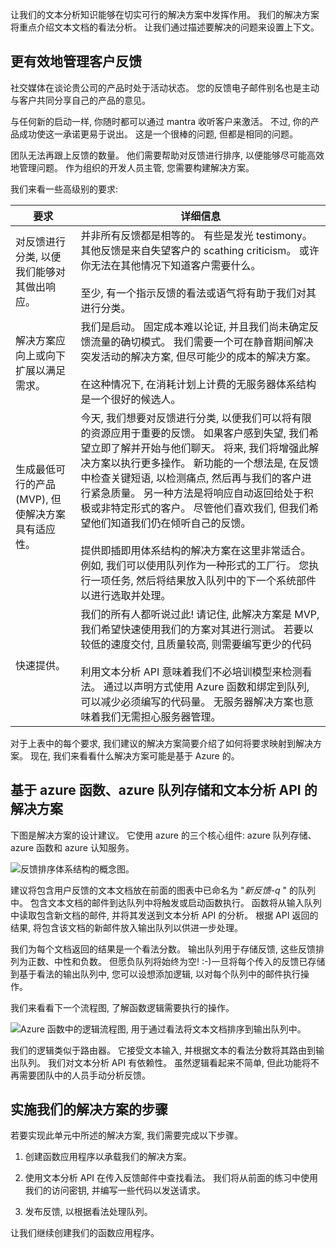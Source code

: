让我们的文本分析知识能够在切实可行的解决方案中发挥作用。 我们的解决方案将重点介绍文本文档的看法分析。 让我们通过描述要解决的问题来设置上下文。

## <a name="manage-customer-feedback-more-efficiently"></a>更有效地管理客户反馈

社交媒体在谈论贵公司的产品时处于活动状态。 您的反馈电子邮件别名也是主动与客户共同分享自己的产品的意见。

与任何新的启动一样, 你随时都可以通过 mantra 收听客户来激活。 不过, 你的产品成功使这一承诺更易于说出。 这是一个很棒的问题, 但都是相同的问题。

团队无法再跟上反馈的数量。 他们需要帮助对反馈进行排序, 以便能够尽可能高效地管理问题。 作为组织的开发人员主管, 您需要构建解决方案。

我们来看一些高级别的要求:

|要求  | 详细信息  |
|---------|---------|
|对反馈进行分类, 以便我们能够对其做出响应。     |   并非所有反馈都是相等的。 有些是发光 testimony。 其他反馈是来自失望客户的 scathing criticism。 或许你无法在其他情况下知道客户需要什么。 <br/><br/>至少, 有一个指示反馈的看法或语气将有助于我们对其进行分类。     |
|解决方案应向上或向下扩展以满足需求。    |   我们是启动。 固定成本难以论证, 并且我们尚未确定反馈流量的确切模式。 我们需要一个可在静音期间解决突发活动的解决方案, 但尽可能少的成本的解决方案。 <br/><br/> 在这种情况下, 在消耗计划上计费的无服务器体系结构是一个很好的候选人。     |
| 生成最低可行的产品 (MVP), 但使解决方案具有适应性。    | 今天, 我们想要对反馈进行分类, 以便我们可以将有限的资源应用于重要的反馈。 如果客户感到失望, 我们希望立即了解并开始与他们聊天。 将来, 我们将增强此解决方案以执行更多操作。 新功能的一个想法是, 在反馈中检查关键短语, 以检测痛点, 然后再与我们的客户进行紧急质量。 另一种方法是将响应自动返回给处于积极或非特定形式的客户。 尽管他们喜欢我们, 但我们希望他们知道我们仍在倾听自己的反馈。 <br/><br/>提供即插即用体系结构的解决方案在这里非常适合。 例如, 我们可以使用队列作为一种形式的工厂行。 您执行一项任务, 然后将结果放入队列中的下一个系统部件以进行选取并处理。   |
|快速提供。     |   我们的所有人都听说过此! 请记住, 此解决方案是 MVP, 我们希望快速使用我们的方案对其进行测试。 若要以较低的速度交付, 且质量较高, 则需要编写更少的代码 <br/><br/> 利用文本分析 API 意味着我们不必培训模型来检测看法。 通过以声明方式使用 Azure 函数和绑定到队列, 可以减少必须编写的代码量。 无服务器解决方案也意味着我们无需担心服务器管理。   |

对于上表中的每个要求, 我们建议的解决方案简要介绍了如何将要求映射到解决方案。 现在, 我们来看看什么解决方案可能是基于 Azure 的。

## <a name="a-solution-based-on-azure-functions-azure-queue-storage-and-text-analytics-api"></a>基于 azure 函数、azure 队列存储和文本分析 API 的解决方案

下图是解决方案的设计建议。 它使用 azure 的三个核心组件: azure 队列存储、azure 函数和 azure 认知服务。

![反馈排序体系结构的概念图。](../media/proposed-solution.PNG)

建议将包含用户反馈的文本文档放在前面的图表中已命名为 "*新反馈-q* " 的队列中。 包含文本文档的邮件到达队列中将触发或启动函数执行。 函数将从输入队列中读取包含新文档的邮件, 并将其发送到文本分析 API 的分析。 根据 API 返回的结果, 将包含该文档的新邮件放入输出队列以供进一步处理。

我们为每个文档返回的结果是一个看法分数。 输出队列用于存储反馈, 这些反馈排列为正数、中性和负数。 但愿负队列将始终为空! :-)一旦将每个传入的反馈已存储到基于看法的输出队列中, 您可以设想添加逻辑, 以对每个队列中的邮件执行操作。

我们来看看下一个流程图, 了解函数逻辑需要执行的操作。

![Azure 函数中的逻辑流程图, 用于通过看法将文本文档排序到输出队列中。](../media/flow.PNG)

我们的逻辑类似于路由器。 它接受文本输入, 并根据文本的看法分数将其路由到输出队列。 我们对文本分析 API 有依赖性。 虽然逻辑看起来不简单, 但此功能将不再需要团队中的人员手动分析反馈。

## <a name="steps-to-implement-our-solution"></a>实施我们的解决方案的步骤

若要实现此单元中所述的解决方案, 我们需要完成以下步骤。

1. 创建函数应用程序以承载我们的解决方案。

1. 使用文本分析 API 在传入反馈邮件中查找看法。 我们将从前面的练习中使用我们的访问密钥, 并编写一些代码以发送请求。

1. 发布反馈, 以根据看法处理队列。

让我们继续创建我们的函数应用程序。